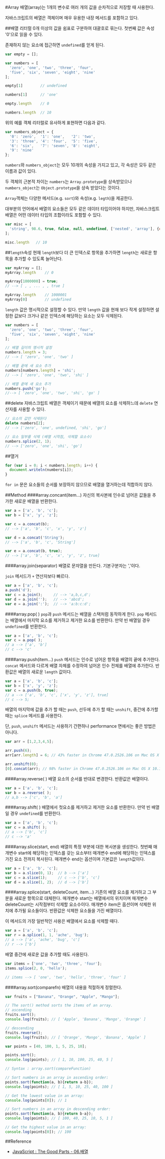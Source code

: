 #Array
배열(array)는 1개의 변수로 여러 개의 값을 순차적으로 저장할 때 사용한다.

자바스크립트의 배열은 객체이며 매우 유용한 내장 메서드를 포함하고 있다.

##배열 리터럴
0개 이상의 값을 쉼표로 구분하여 대괄호로 묶는다. 첫번째 값은 속성 '0'으로 읽을 수 있다.

존재하지 않는 요소에 접근하면 `undefined`를 얻게 된다.

```javascript
var empty = [];

var numbers = [
  'zero', 'one', 'two', 'three', 'four',
  'five', 'six', 'seven', 'eight', 'nine'
];

empty[1]        // undefined

numbers[1]      // 'one'

empty.length    // 0

numbers.length  // 10
```

위의 예를 객체 리터럴로 유사하게 표현하면 다음과 같다.

```javascript
var numbers_object = {
  '0': 'zero',  '1': 'one',   '2': 'two',
  '3': 'three', '4': 'four',  '5': 'five',
  '6': 'six',   '7': 'seven', '8': 'eight',
  '9': 'nine'
};
```

`numbers`와 `numbers_object`는 모두 10개의 속성을 가지고 있고, 각 속성은 모두 같은 이름과 값이 있다.

두 객체의 근본적 차이는 `numbers`는 `Array.prototype`을 상속받았으나 `numbers_object`는 `Object.prototype`을 상속 받았다는 것이다.

`Array`객체는 다양한 메서드(e.g. `sort`)와 속성(e.g. `legth`)을 제공한다.

대부분의 언어에서 배열의 요소들은 모두 같은 데이터 타입이어야 하지만, 자바스크립트 배열은 어떤 데이터 타입의 조합이라도 포함할 수 있다.

```javascript
var misc = [
  'string', 98.6, true, false, null, undefined, ['nested', 'array'], {object: true}, NaN, Infinity
];

misc.length   // 10
```

##`length`속성
현재 `length`보다 더 큰 인덱스로 항목을 추가하면 `length`는 새로운 항목을 추가할 수 있도록 늘어난다.

```javascript
var myArray = [];
myArray.length    // 0

myArray[1000000] = true;  
// --> [ , , ... , , true ]

myArray.length    // 1000001
myArray[0]        // undefined
```

`length` 값은 명시적으로 설정할 수 있다. 만약 `length` 값을 현재 보다 작게 설정하면 설정한 값보다 크거나 같은 인덱스에 해당하는 요소는 모두 삭제된다.

```javascript
var numbers = [
  'zero', 'one', 'two', 'three', 'four',
  'five', 'six', 'seven', 'eight', 'nine'
];

// 배열 길이의 명시적 설정
numbers.length = 3;
// --> [ 'zero', 'one', 'two' ]

// 배열 끝에 새 요소 추가
numbers[numbers.length] = 'shi';
// --> [ 'zero', 'one', 'two', 'shi' ]

// 배열 끝에 새 요소 추가
numbers.push('go');
//--> [ 'zero', 'one', 'two', 'shi', 'go' ]
```

##delete
자바스크립트 배열은 객체이기 때문에 배열의 요소를 삭제하느데 `delete` 연산자를 사용할 수 있다.

```javascript
// 요소의 값만 삭제된다
delete numbers[2];
// --> ['zero', 'one', undefined, 'shi', 'go']

// 요소 일부를 삭제 (배열 시작점, 삭제할 요소수)
numbers.splice(2, 1);
// --> ['zero', 'one', 'shi', 'go']
```

##열거

```javascript
for (var i = 0; i < numbers.length; i++) {
  document.writeln(numbers[i]);
}
```

`for in` 문은 요소들의 순서를 보장하지 않으므로 배열을 열거하는데 적합하지 않다.

##Method
####array.concant(item...)
자신의 복사본에 인수로 넘어온 값들을 추가한 새로운 배열을 반환한다.

```javascript
var a = ['a', 'b', 'c'];
var b = ['x', 'y', 'z'];

var c = a.concat(b);
// --> ['a', 'b', 'c', 'x', 'y', 'z']

var d = a.concat('String');
// --> ['a', 'b', 'c', 'String']

var e = a.concat(b, true);
// --> ['a', 'b', 'c', 'x', 'y', 'z', true]
```

####array.join(separator)
배열로 문자열을 만든다. 기본구분자는 ','이다.

`join` 메서드가 `+` 연산자보다 빠르다.

```javascript
var a = ['a', 'b', 'c'];
a.push('d');
var c = a.join();     // --> 'a,b,c,d';
var d = a.join('');   // --> 'abcd';
var e = a.join(':');  // --> 'a:b:c:d';
```

####array.pop( )
`pop`과 `push` 메서드는 배열을 스택처럼 동작하게 한다.
`pop` 메서드는 배열에서 마지막 요소를 제거하고 제거한 요소를 반환한다. 만약 빈 배열일 경우 `undefined`를 반환한다.
```javascript
var a = ['a', 'b', 'c'];
var c = a.pop( );
// a --> ['a', 'b']
// c --> 'c'
```

####array.push(item…)
`push` 메서드는 인수로 넘어온 항목을 배열의 끝에 추가한다. `concat` 메서드와 다르게 배열 자체를 수정하여 넘어온 인수 전체를 배열에 추가한다. 반환값은 배열의 새로운 `length` 값이다.

```javascript
var a = ['a', 'b', 'c'];
var b = ['x', 'y', 'z'];
var c = a.push(b, true);
// a --> ['a', 'b', 'c', ['x', 'y', 'z'], true]
// c --> 5;
```

배열의 마지막에 값을 추가 할 때는 `push`, 선두에 추가 할 때는 `unshift`, 중간에 추가할 때는 `splice` 메서드를 사용한다.

단, `push`, `unshift` 메서드는 사용하기 간편하나 performance 면에서는 좋은 방법은 아니다.

```javascript
var arr = [1,2,3,4,5];

arr.push(6);
arr[arr.length] = 6; // 43% faster in Chrome 47.0.2526.106 on Mac OS X 10.11.1

arr.unshift(0);
[0].concat(arr); // 98% faster in Chrome 47.0.2526.106 on Mac OS X 10.11.1
```
####array.reverse( )
배열 요소의 순서를 반대로 변경한다. 반환값은 배열이다.

```javascript
var a = ['a', 'b', 'c'];
var b = a.reverse( );
// a,b --> ['c', 'b', 'a']
```

####array.shift( )
배열에서 첫요소를 제거하고 제거한 요소를 반환한다. 만약 빈 배열일 경우 `undefined`를 반환한다.

```javascript
var a = ['a', 'b', 'c'];
var c = a.shift( );
// a --> ['b', 'c']
// c --> 'a'
```

####array.slice(start, end)
배열의 특정 부분에 대한 복사본을 생성한다.
첫번째 매개변수 start에 해당하는 인덱스를 갖는 요소부터 매개변수 end에 해당하는 인덱스를 가진 요소 전까지 복사된다. 매개변수 end는 옵션이며 기본값은 `length`값이다.

```javascript
var a = ['a', 'b', 'c'];
var b = a.slice(0, 1);  // b --> ['a']
var c = a.slice(1);     // c --> ['b', 'c']
var d = a.slice(1, 2);  // d --> ['b']
```

####array.splice(start, deleteCount, item…)
기존의 배열 요소를 제거하고 그 부분을 새로운 항목으로 대체한다.
매개변수 start는 배열에서의 위치이며 매개변수 deleteCount는 시작점부터 삭제할 요소수이다. 매개변수 item은 옵션이며 삭제한 위치에 추가될 요소들이다. 반환값은 삭제한 요소들을 가진 배열이다.

이 메서드의 가장 일반적인 사용은 배열에서 요소를 삭제할 때다.

```javascript
var a = ['a', 'b', 'c'];
var r = a.splice(1, 1, 'ache', 'bug');
// a --> ['a', 'ache', 'bug', 'c']
// r --> ['b']
```

배열 중간에 새로운 값을 추가할 때도 사용된다.

```javascript
var items = ['one', 'two', 'three', 'four'];
items.splice(2, 0, 'hello');

// items --> [ 'one', 'two', 'hello', 'three', 'four' ]
```

####array.sort(comparefn)
배열의 내용을 적절하게 정렬한다.

```javascript
var fruits = ["Banana", "Orange", "Apple", "Mango"];

// The sort() method sorts the items of an array.
// ascending
fruits.sort();
console.log(fruits); // [ 'Apple', 'Banana', 'Mango', 'Orange' ]

// descending
fruits.reverse();
console.log(fruits); // [ 'Orange', 'Mango', 'Banana', 'Apple' ]

var points = [40, 100, 1, 5, 25, 10];

points.sort();
console.log(points); // [ 1, 10, 100, 25, 40, 5 ]

// Syntax : array.sort(compareFunction)

// Sort numbers in an array in ascending order:
points.sort(function(a, b){return a-b});
console.log(points); // [ 1, 5, 10, 25, 40, 100 ]

// Get the lowest value in an array:
console.log(points[0]); // 1

// Sort numbers in an array in descending order:
points.sort(function(a, b){return b-a});
console.log(points); // [ 100, 40, 25, 10, 5, 1 ]

// Get the highest value in an array:
console.log(points[0]); // 100
```

##Reference  

* [JavaScript : The Good Parts - 06.배열](http://www.yes24.com/24/goods/3071412?scode=032&OzSrank=1)  
